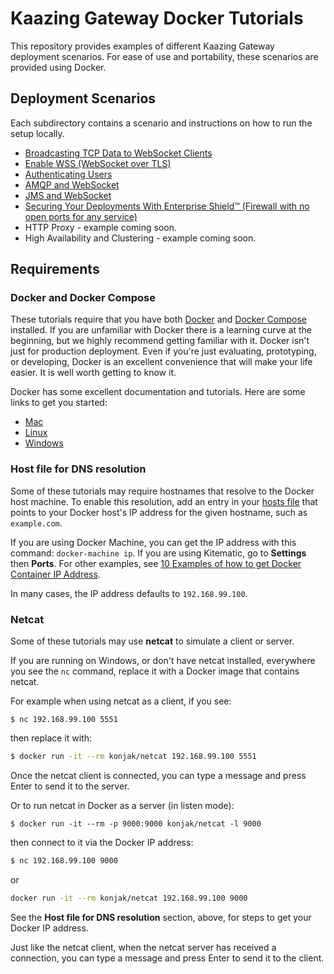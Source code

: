 # Kaazing Gateway Docker Tutorials

This repository provides examples of different Kaazing Gateway deployment scenarios. For ease of use and portability, these scenarios are provided using Docker.

## Deployment Scenarios

Each subdirectory contains a scenario and instructions on how to run the setup locally.

* [Broadcasting TCP Data to WebSocket Clients](broadcast)
* [Enable WSS (WebSocket over TLS)](wss)
* [Authenticating Users](user-auth)
* [AMQP and WebSocket](AMQP)
* [JMS and WebSocket](JMS)
* [Securing Your Deployments With Enterprise Shield&trade; (Firewall with no open ports for any service)](enterprise-shield)
* HTTP Proxy - example coming soon.
* High Availability and Clustering - example coming soon.

## Requirements

### Docker and Docker Compose

These tutorials require that you have both [Docker](https://www.docker.com/) and [Docker Compose](https://docs.docker.com/compose/) installed. If you are unfamiliar with Docker there is a learning curve at the beginning, but we highly recommend getting familiar with it. Docker isn't just for production deployment. Even if you're just evaluating, prototyping, or developing, Docker is an excellent convenience that will make your life easier. It is well worth getting to know it.

Docker has some excellent documentation and tutorials. Here are some links to get you started:

* [Mac](https://docs.docker.com/docker-for-mac/)
* [Linux](https://docs.docker.com/engine/installation/linux/ubuntu/)
* [Windows](https://docs.docker.com/docker-for-windows/)

### Host file for DNS resolution

Some of these tutorials may require hostnames that resolve to the Docker host machine. To enable this resolution, add an entry in your [hosts file](https://en.wikipedia.org/wiki/Hosts_(file)) that points to your Docker host's IP address for the given hostname, such as `example.com`.

If you are using Docker Machine, you can get the IP address with this command: `docker-machine ip`. If you are using Kitematic, go to **Settings** then **Ports**. For other examples, see [10 Examples of how to get Docker Container IP Address](http://networkstatic.net/10-examples-of-how-to-get-docker-container-ip-address/).

In many cases, the IP address defaults to `192.168.99.100`.

### Netcat

Some of these tutorials may use **netcat** to simulate a client or server.

If you are running on Windows, or don't have netcat installed, everywhere you see the `nc` command, replace it with a Docker image that contains netcat.

For example when using netcat as a client, if you see:

```
$ nc 192.168.99.100 5551
```

then replace it with:

```bash
$ docker run -it --rm konjak/netcat 192.168.99.100 5551
```

Once the netcat client is connected, you can type a message and press Enter to send it to the server.

Or to run netcat in Docker as a server (in listen mode):

```
$ docker run -it --rm -p 9000:9000 konjak/netcat -l 9000
```

then connect to it via the Docker IP address:

```bash
$ nc 192.168.99.100 9000
```

or

```bash
docker run -it --rm konjak/netcat 192.168.99.100 9000
```

See the **Host file for DNS resolution** section, above, for steps to get your Docker IP address.

Just like the netcat client, when the netcat server has received a connection, you can type a message and press Enter to send it to the client.
